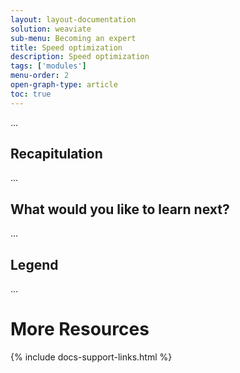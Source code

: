 ```yaml
---
layout: layout-documentation
solution: weaviate
sub-menu: Becoming an expert
title: Speed optimization
description: Speed optimization
tags: ['modules']
menu-order: 2
open-graph-type: article
toc: true
---
```


...

## Recapitulation

...

## What would you like to learn next?

...

## Legend

...

# More Resources

{% include docs-support-links.html %}
